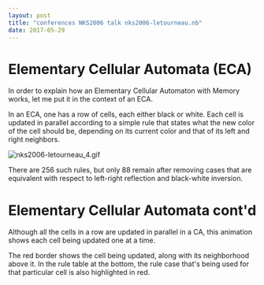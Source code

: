 ```yaml
---
layout: post
title: "conferences NKS2006 talk nks2006-letourneau.nb"
date: 2017-05-29
---
```


# Elementary Cellular Automata (ECA)

In order to explain how an Elementary Cellular Automaton with Memory works, let me put it in the context of an ECA.

In an ECA, one has a row of cells, each either black or white.  Each cell is updated in parallel according to a simple rule that states what the new color of the cell should be, depending on its current color and that of its left and right neighbors.

![nks2006-letourneau_4.gif](../../../assets/2017/05/29/nks2006-letourneau-500px/nks2006-letourneau_4.gif)

There are 256 such rules, but only 88 remain after removing cases that are equivalent with respect to left-right reflection and black-white inversion.

# Elementary Cellular Automata cont'd

Although all the cells in a row are updated in parallel in a CA, this animation shows each cell being updated one at a time.

The red border shows the cell being updated, along with its neighborhood above it.  In the rule table at the bottom, the rule case that's being used for that particular cell is also highlighted in red.

